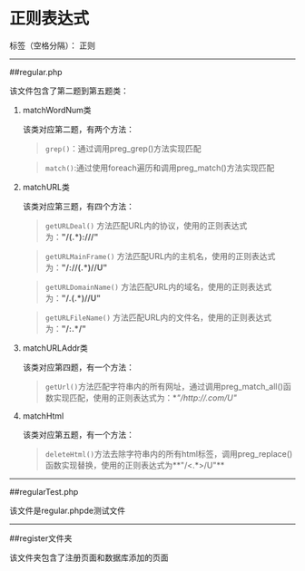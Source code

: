 ﻿# 正则表达式

标签（空格分隔）： 正则

---

##regular.php

该文件包含了第二题到第五题类：

 1. matchWordNum类
 
    该类对应第二题，有两个方法：

    > `grep()`：通过调用preg_grep()方法实现匹配
    
    > `match()`:通过使用foreach遍历和调用preg_match()方法实现匹配
    
    
    
 2. matchURL类
 
    该类对应第三题，有四个方法：

    > `getURLDeal()`  方法匹配URL内的协议，使用的正则表达式为：**"/(.\*):\/\//"**
    
    > `getURLMainFrame()` 方法匹配URL内的主机名，使用的正则表达式为：**"/:\/\/(.\*)\//U"**
    
    > `getURLDomainName()`    方法匹配URL内的域名，使用的正则表达式为：**"/\.(.\*)\//U"**
    
    > `getURLFileName()`  方法匹配URL内的文件名，使用的正则表达式为：**"/:.\*/"**
    
    

 3. matchURLAddr类
 
    该类对应第四题，有一个方法：

    
    > `getUrl()`方法匹配字符串内的所有网址，通过调用preg_match_all()函数实现匹配，使用的正则表达式为：**"/http:\/\/.*com/U"**


 4. matchHtml

    该类对应第五题，有一个方法：

    
    > `deleteHtml()`方法去除字符串内的所有html标签，调用preg_replace()函数实现替换，使用的正则表达式为**"/<.*>/U"**


------

##regularTest.php


该文件是regular.phpde测试文件


------

##register文件夹


该文件夹包含了注册页面和数据库添加的页面
    

